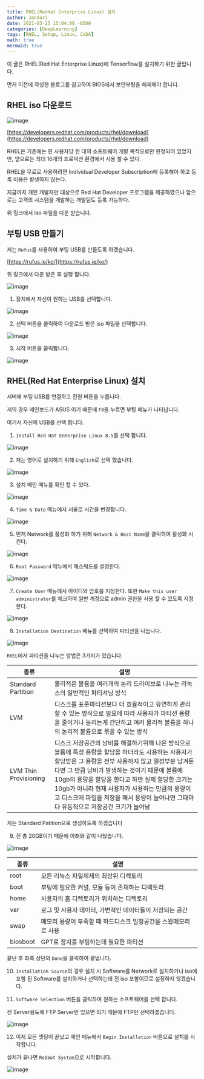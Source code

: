 ```yaml
---
title: RHEL(RedHat Enterprise Linux) 설치
author: Jandari
date: 2021-03-25 15:04:00 -0500
categories: [DeepLearning]
tags: [RHEL, Setup, Linux, CUDA]
math: true
mermaid: true
---
```


이 글은 RHEL(Red Hat Enterprise Linux)에 Tensorflow를 설치하기 위한 글입니다.

먼저 이전에 작성한 블로그를 참고하여 BIOS에서 보안부팅을 해제해야 합니다.

## RHEL iso 다운로드

![image](/assets/img/post/DeepLearning/2022-03-25-RHEL/1.jpg)

[https://developers.redhat.com/products/rhel/download](https://developers.redhat.com/products/rhel/download)

RHEL은 기존에는 한 사용자당 한 대의 소프트웨어 개발 목적으로만 한정되어 있었지만, 앞으로는 최대 16개의 프로덕션 환경에서 사용 할 수 있다.

RHEL을 무료로 사용하려면 Individual Developer Subscription에 등록해야 하고 등록 비용은 발생하지 않는다.

지금까지 개인 개발자만 대상으로 Red Hat Developer 프로그램을 제공하였으나 앞으로는 고객의 시스템을 개발하는 개발팀도 등록 가능하다.

위 링크에서 iso 파일을 다운 받습니다.

## 부팅 USB 만들기

저는 `Rufus`를 사용하여 부팅 USB를 만들도록 하겠습니다.

[https://rufus.ie/ko/](https://rufus.ie/ko/)

위 링크에서 다운 받은 후 실행 합니다.


![image](/assets/img/post/DeepLearning/2022-03-25-RHEL/2.jpg)

1. 장치에서 자신이 원하는 USB를 선택합니다.


![image](/assets/img/post/DeepLearning/2022-03-25-RHEL/3.jpg)

2. 선택 버튼을 클릭하여 다운로드 받은 iso 파일을 선택합니다.

![image](/assets/img/post/DeepLearning/2022-03-25-RHEL/4.jpg)

3. 시작 버튼을 클릭합니다.

![image](/assets/img/post/DeepLearning/2022-03-25-RHEL/5.jpg)

## RHEL(Red Hat Enterprise Linux) 설치

서버에 부팅 USB를 연결하고 전원 버튼을 누릅니다.

저의 경우 메인보드가 ASUS 이기 때문에 `F8`을 누르면 부팅 메뉴가 나타납니다.

여기서 자신의 USB를 선택 합니다.

1. `Install Red Hat Enterprise Linux 8.5`를 선택 합니다.

![image](/assets/img/post/DeepLearning/2022-03-25-RHEL/6.jpg)

2. 저는 영어로 설치하기 위해 `English`로 선택 했습니다.

![image](/assets/img/post/DeepLearning/2022-03-25-RHEL/7.jpg)

3. 설치 메인 메뉴를 확인 할 수 있다.

![image](/assets/img/post/DeepLearning/2022-03-25-RHEL/8.jpg)

4. `Time & Date` 메뉴에서 서울로 시간을 변경합니다.

![image](/assets/img/post/DeepLearning/2022-03-25-RHEL/9.jpg)

5. 먼저 Network를 활성화 하기 위해 `Network & Host Name`을 클릭하여 활성화 시킨다.

![image](/assets/img/post/DeepLearning/2022-03-25-RHEL/10.jpg)

6. `Root Password` 메뉴에서 패스워드를 설정한다.

![image](/assets/img/post/DeepLearning/2022-03-25-RHEL/11.jpg)

7. `Create User` 메뉴에서 아이디와 암호를 지정한다. 또한 `Make this user administrator`를 체크하여 일반 계정으로 admin 권한을 사용 할 수 있도록 지정한다.

![image](/assets/img/post/DeepLearning/2022-03-25-RHEL/12.jpg)

8. `Installation Destination` 메뉴를 선택하여 파티션을 나눕니다.

![image](/assets/img/post/DeepLearning/2022-03-25-RHEL/13.jpg)

`RHEL`에서 파티션을 나누는 방법은 3가지가 있습니다.

|종류|설명|
|-|-|
|Standard Partition|물리적은 볼륨을 여러개의 논리 드라이브로 나누는 리눅스의 일반적인 파티셔닝 방식|
|LVM|디스크를 표준파티션보다 더 효율적이고 유연하게 관리할 수 있는 방식으로 필요에 따라 사용자가 파티션 용량을 줄이거나 늘리는게 간단하고 여러 물리적 볼륨을 하나의 논리적 볼륨으로 묶을 수 있는 방식|
|LVM Thin Provisioning|디스크 저장공간의 낭비를 해결하기위해 나온 방식으로 볼륨에 특정 용량을 할당을 하더라도 사용하는 사용자가 할당받은 그 용량을 전부 사용하지 않고 일정부분 남겨둔다면 그 만큼 낭비가 발생하는 것이기 때문에 볼륨에 10gb의 용량을 할당을 한다고 하면 실제 할당한 크기는 10gb가 아니라 현재 사용자가 사용하는 만큼의 용량이고 디스크에 파일을 저장을 해서 용량이 늘어나면 그때마다 유동적으로 저장공간 크기가 늘어남|


저는 Standard Patition으로 생성하도록 하겠습니다

9. 전 총 20GB이기 때문에 아래와 같이 나눴습니다.

![image](/assets/img/post/DeepLearning/2022-03-25-RHEL/14.jpg)


|종류|설명|
|-|-|
|root|모든 리눅스 파일체제의 최상위 디렉토리|
|boot|부팅에 필요한 커널, 모듈 등이 존재하는 디렉토리|
|home|사용자의 홈 디렉토리가 위치하는 디렉토리|
|var|로그 및 사용자 데이터, 가변적인 데이터들이 저장되는 공간|
|swap|메모리 용량이 부족할 때 하드디스크 일정공간을 스왑메모리로 사용|
|biosboot|GPT로 장치를 부팅하는데 필요한 파티션|


끝난 후 좌측 상단의 `Done`을 클릭하여 끝냅니다.


10. `Installation Source`의 경우 설치 시 Software를 Network로 설치하거나 iso에 포함 된 Software를 설치하거나 선택하는데 전 iso 포함이므로 설정하지 않겠습니다.

11. `Software Selection` 버튼을 클릭하여 원하는 소프트웨어를 선택 합니다.

전 Server용도에 FTP Server만 있으면 되기 때문에 FTP만 선택하겠습니다.

![image](/assets/img/post/DeepLearning/2022-03-25-RHEL/15.jpg)

12. 이제 모든 셋팅이 끝났고 메인 메뉴에서 `Begin Installation` 버튼으로 설치를 시작합니다.

설치가 끝나면 `Rebbot System`으로 시작합니다.

![image](/assets/img/post/DeepLearning/2022-03-25-RHEL/16.jpg)





